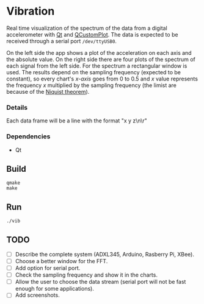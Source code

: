 # Vibration

Real time visualization of the spectrum of the data from a digital accelerometer with [Qt](https://www.qt.io/) and  [QCustomPlot](https://www.qcustomplot.com/). The data is expected to be received through a serial port ```/dev/ttyUSB0```.

On the left side the app shows a plot of the acceleration on each axis and the absolute value. On the right side there are four plots of the spectrum of each signal from the left side. For the spectrum a rectangular window is used. The results depend on the sampling frequency (expected to be constant), so every chart's _x-axis_ goes from 0 to 0.5 and _x_ value represents the frequency _x_ multiplied by the sampling frequency (the limist are because of the [Niquist theorem](https://en.wikipedia.org/wiki/Nyquist%E2%80%93Shannon_sampling_theorem)).

### Details
Each data frame will be a line with the format "x y z\n\r"

### Dependencies
- Qt

## Build
```
qmake
make
```

## Run
```
./vib
```
## **TODO**
- [ ] Describe the complete system (ADXL345, Arduino, Rasberry Pi, XBee).
- [ ] Choose a better window for the FFT.
- [ ] Add option for serial port.
- [ ] Check the sampling frequency and show it in the charts.
- [ ] Allow the user to choose the data stream (serial port will not be fast enough for some applications).
- [ ] Add screenshots.

